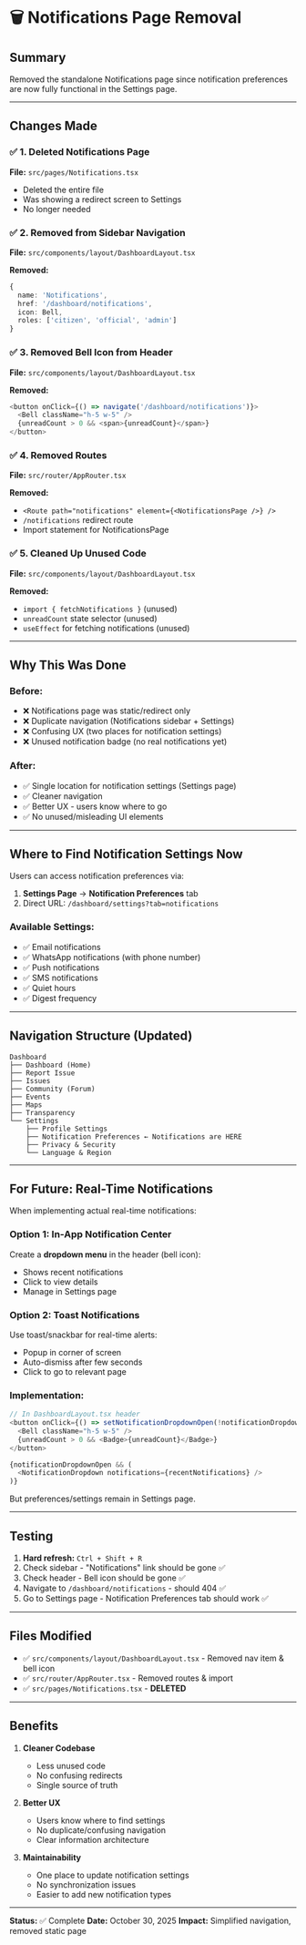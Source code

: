 # 🗑️ Notifications Page Removal

## Summary
Removed the standalone Notifications page since notification preferences are now fully functional in the Settings page.

---

## Changes Made

### ✅ 1. Deleted Notifications Page
**File:** `src/pages/Notifications.tsx`
- Deleted the entire file
- Was showing a redirect screen to Settings
- No longer needed

### ✅ 2. Removed from Sidebar Navigation
**File:** `src/components/layout/DashboardLayout.tsx`

**Removed:**
```typescript
{
  name: 'Notifications',
  href: '/dashboard/notifications',
  icon: Bell,
  roles: ['citizen', 'official', 'admin']
}
```

### ✅ 3. Removed Bell Icon from Header
**File:** `src/components/layout/DashboardLayout.tsx`

**Removed:**
```typescript
<button onClick={() => navigate('/dashboard/notifications')}>
  <Bell className="h-5 w-5" />
  {unreadCount > 0 && <span>{unreadCount}</span>}
</button>
```

### ✅ 4. Removed Routes
**File:** `src/router/AppRouter.tsx`

**Removed:**
- `<Route path="notifications" element={<NotificationsPage />} />`
- `/notifications` redirect route
- Import statement for NotificationsPage

### ✅ 5. Cleaned Up Unused Code
**File:** `src/components/layout/DashboardLayout.tsx`

**Removed:**
- `import { fetchNotifications }` (unused)
- `unreadCount` state selector (unused)
- `useEffect` for fetching notifications (unused)

---

## Why This Was Done

### Before:
- ❌ Notifications page was static/redirect only
- ❌ Duplicate navigation (Notifications sidebar + Settings)
- ❌ Confusing UX (two places for notification settings)
- ❌ Unused notification badge (no real notifications yet)

### After:
- ✅ Single location for notification settings (Settings page)
- ✅ Cleaner navigation
- ✅ Better UX - users know where to go
- ✅ No unused/misleading UI elements

---

## Where to Find Notification Settings Now

Users can access notification preferences via:

1. **Settings Page** → **Notification Preferences** tab
2. Direct URL: `/dashboard/settings?tab=notifications`

### Available Settings:
- ✅ Email notifications
- ✅ WhatsApp notifications (with phone number)
- ✅ Push notifications
- ✅ SMS notifications
- ✅ Quiet hours
- ✅ Digest frequency

---

## Navigation Structure (Updated)

```
Dashboard
├── Dashboard (Home)
├── Report Issue
├── Issues
├── Community (Forum)
├── Events
├── Maps
├── Transparency
└── Settings
    ├── Profile Settings
    ├── Notification Preferences ← Notifications are HERE
    ├── Privacy & Security
    └── Language & Region
```

---

## For Future: Real-Time Notifications

When implementing actual real-time notifications:

### Option 1: In-App Notification Center
Create a **dropdown menu** in the header (bell icon):
- Shows recent notifications
- Click to view details
- Manage in Settings page

### Option 2: Toast Notifications
Use toast/snackbar for real-time alerts:
- Popup in corner of screen
- Auto-dismiss after few seconds
- Click to go to relevant page

### Implementation:
```typescript
// In DashboardLayout.tsx header
<button onClick={() => setNotificationDropdownOpen(!notificationDropdownOpen)}>
  <Bell className="h-5 w-5" />
  {unreadCount > 0 && <Badge>{unreadCount}</Badge>}
</button>

{notificationDropdownOpen && (
  <NotificationDropdown notifications={recentNotifications} />
)}
```

But preferences/settings remain in Settings page.

---

## Testing

1. **Hard refresh:** `Ctrl + Shift + R`
2. Check sidebar - "Notifications" link should be gone ✅
3. Check header - Bell icon should be gone ✅
4. Navigate to `/dashboard/notifications` - should 404 ✅
5. Go to Settings page - Notification Preferences tab should work ✅

---

## Files Modified

- ✅ `src/components/layout/DashboardLayout.tsx` - Removed nav item & bell icon
- ✅ `src/router/AppRouter.tsx` - Removed routes & import
- ✅ `src/pages/Notifications.tsx` - **DELETED**

---

## Benefits

1. **Cleaner Codebase**
   - Less unused code
   - No confusing redirects
   - Single source of truth

2. **Better UX**
   - Users know where to find settings
   - No duplicate/confusing navigation
   - Clear information architecture

3. **Maintainability**
   - One place to update notification settings
   - No synchronization issues
   - Easier to add new notification types

---

**Status:** ✅ Complete
**Date:** October 30, 2025
**Impact:** Simplified navigation, removed static page

